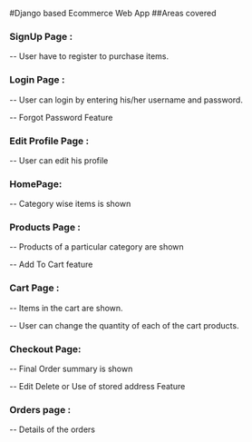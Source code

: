 #Django based Ecommerce Web App
##Areas covered
### SignUp Page :
<p>-- User have to register to purchase items.</p>


### Login Page :
<p>-- User can login by entering his/her username and password.</p>
<p>-- Forgot Password Feature </p>

### Edit Profile Page :
<p>-- User can edit his profile</p>


### HomePage:
<p>-- Category wise items is shown</p>

### Products Page :
<p>-- Products of a particular category are shown</p>
<p>-- Add To Cart feature</p>


### Cart Page :
<p>-- Items in the cart are shown.</p>
<p>-- User can change the quantity of each of the cart products.</p>

### Checkout Page:
<p>-- Final Order summary is shown</p>
<p>-- Edit Delete or Use of stored address Feature</p>

### Orders page :
<p>-- Details of the orders</p>
 
